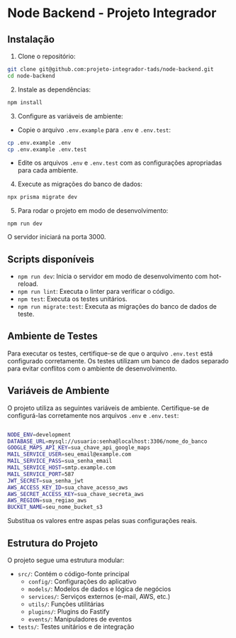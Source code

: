 # Node Backend - Projeto Integrador

## Instalação

1. Clone o repositório:

```bash
git clone git@github.com:projeto-integrador-tads/node-backend.git
cd node-backend
```

2. Instale as dependências:

```bash
npm install
```

3. Configure as variáveis de ambiente:

- Copie o arquivo `.env.example` para `.env` e `.env.test`:

```bash
cp .env.example .env
cp .env.example .env.test
```

- Edite os arquivos `.env` e `.env.test` com as configurações apropriadas para cada ambiente.

4. Execute as migrações do banco de dados:

```bash
npx prisma migrate dev
```

5. Para rodar o projeto em modo de desenvolvimento:

```
npm run dev
```

O servidor iniciará na porta 3000.

## Scripts disponíveis

- `npm run dev`: Inicia o servidor em modo de desenvolvimento com hot-reload.
- `npm run lint`: Executa o linter para verificar o código.
- `npm test`: Executa os testes unitários.
- `npm run migrate:test`: Executa as migrações do banco de dados de teste.

## Ambiente de Testes

Para executar os testes, certifique-se de que o arquivo `.env.test` está configurado corretamente. Os testes utilizam um banco de dados separado para evitar conflitos com o ambiente de desenvolvimento.

## Variáveis de Ambiente

O projeto utiliza as seguintes variáveis de ambiente. Certifique-se de configurá-las corretamente nos arquivos `.env` e `.env.test`:

```bash

NODE_ENV=development
DATABASE_URL=mysql://usuario:senha@localhost:3306/nome_do_banco
GOOGLE_MAPS_API_KEY=sua_chave_api_google_maps
MAIL_SERVICE_USER=seu_email@example.com
MAIL_SERVICE_PASS=sua_senha_email
MAIL_SERVICE_HOST=smtp.example.com
MAIL_SERVICE_PORT=587
JWT_SECRET=sua_senha_jwt
AWS_ACCESS_KEY_ID=sua_chave_acesso_aws
AWS_SECRET_ACCESS_KEY=sua_chave_secreta_aws
AWS_REGION=sua_regiao_aws
BUCKET_NAME=seu_nome_bucket_s3
```

Substitua os valores entre aspas pelas suas configurações reais.

## Estrutura do Projeto

O projeto segue uma estrutura modular:

- `src/`: Contém o código-fonte principal
  - `config/`: Configurações do aplicativo
  - `models/`: Modelos de dados e lógica de negócios
  - `services/`: Serviços externos (e-mail, AWS, etc.)
  - `utils/`: Funções utilitárias
  - `plugins/`: Plugins do Fastify
  - `events/`: Manipuladores de eventos
- `tests/`: Testes unitários e de integração
